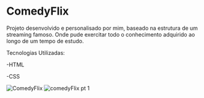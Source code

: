 # ComedyFlix

Projeto desenvolvido e personalisado por mim, baseado na estrutura de um streaming famoso. Onde pude exercitar todo o conhecimento adquirido ao longo de um tempo de estudo.

Tecnologias Utilizadas:

-HTML

-CSS

![ComedyFlix](https://github.com/robertaduttra/ComedyFlix/assets/96507065/8fb9feb4-1f4f-4dfe-9643-0a530e058876)
![comedyFlix pt 1](https://github.com/robertaduttra/ComedyFlix/assets/96507065/0f1f0112-f584-4695-b23a-f5c8013b41fc)
